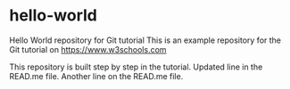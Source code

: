 # hello-world
Hello World repository for Git tutorial
This is an example repository for the Git tutorial on https://www.w3schools.com

This repository is built step by step in the tutorial.
Updated line in the READ.me file.
Another line on the READ.me file.
